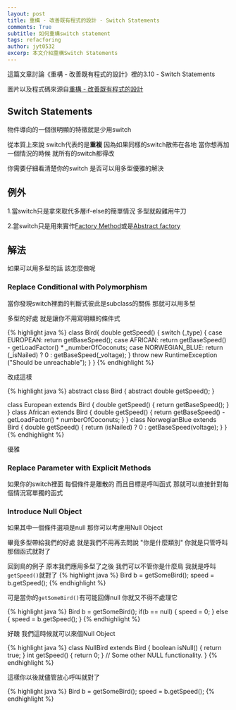 ```yaml
---
layout: post
title: 重構 - 改善既有程式的設計 - Switch Statements
comments: True
subtitle: 如何重構switch statement
tags: refacforing
author: jyt0532
excerp: 本文介紹重構Switch Statements
---
```


這篇文章討論《重構 - 改善既有程式的設計》裡的3.10 - Switch Statements

圖片以及程式碼來源自[重構 - 改善既有程式的設計](https://www.tenlong.com.tw/products/9789861547534)


## Switch Statements

物件導向的一個很明顯的特徵就是少用switch

從本質上來說 switch代表的是**重複** 因為如果同樣的switch散佈在各地 當你想再加一個情況的時候 就所有的switch都得改

你需要仔細看清楚你的switch 是否可以用多型優雅的解決


## 例外 

1.當switch只是拿來取代多層if-else的簡單情況 多型就殺雞用牛刀

2.當switch只是用來實作[Factory Method](/2017/04/28/factory-method/)或是[Abstract factory](/2017/05/03/abstract-factory/)
## 解法

如果可以用多型的話 該怎麼做呢

### Replace Conditional with Polymorphism

當你發現switch裡面的判斷式彼此是subclass的關係 那就可以用多型

多型的好處 就是讓你不用寫明顯的條件式


{% highlight java %}
class Bird{
  double getSpeed() { 
    switch (_type) {
      case EUROPEAN:
        return getBaseSpeed();
      case AFRICAN:
        return getBaseSpeed() - getLoadFactor() * _numberOfCoconuts;
      case NORWEGIAN_BLUE:
        return (_isNailed) ? 0 : getBaseSpeed(_voltage);
    }
    throw new RuntimeException ("Should be unreachable"); 
  }
}
{% endhighlight %}

改成這樣

{% highlight java %}
abstract class Bird {
  abstract double getSpeed();
}

class European extends Bird {
  double getSpeed() {
    return getBaseSpeed();
  }
}
class African extends Bird {
  double getSpeed() {
    return getBaseSpeed() - getLoadFactor() * numberOfCoconuts;
  }
}
class NorwegianBlue extends Bird {
  double getSpeed() {
    return (isNailed) ? 0 : getBaseSpeed(voltage);
  }
}
{% endhighlight %}

優雅 

### Replace Parameter with Explicit Methods

如果你的switch裡面 每個條件是離散的 而且目標是呼叫函式 那就可以直接針對每個情況寫單獨的函式

### Introduce Null Object

如果其中一個條件選項是null 那你可以考慮用Null Object

畢竟多型帶給我們的好處 就是我們不用再去問說 "你是什麼類別" 你就是只管呼叫那個函式就對了

回到鳥的例子 原本我們應用多型了之後 我們可以不管你是什麼鳥 我就是呼叫`getSpeed()`就對了
{% highlight java %}
Bird b = getSomeBird();
speed = b.getSpeed();
{% endhighlight %}

可是當你的`getSomeBird()`有可能回傳null 你就又不得不處理它

{% highlight java %}
Bird b = getSomeBird();
if(b == null) {
  speed = 0;
} else {
  speed = b.getSpeed();
}
{% endhighlight %}

好醜 我們這時候就可以來個Null Object

{% highlight java %}
class NullBird extends Bird {
  boolean isNull() {
    return true;
  }
  int getSpeed() {
    return 0;
  }
  // Some other NULL functionality.
}
{% endhighlight %}

這樣你以後就儘管放心呼叫就對了

{% highlight java %}
Bird b = getSomeBird();
speed = b.getSpeed();
{% endhighlight %}
